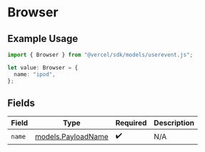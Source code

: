 # Browser

## Example Usage

```typescript
import { Browser } from "@vercel/sdk/models/userevent.js";

let value: Browser = {
  name: "ipod",
};
```

## Fields

| Field                                          | Type                                           | Required                                       | Description                                    |
| ---------------------------------------------- | ---------------------------------------------- | ---------------------------------------------- | ---------------------------------------------- |
| `name`                                         | [models.PayloadName](../models/payloadname.md) | :heavy_check_mark:                             | N/A                                            |